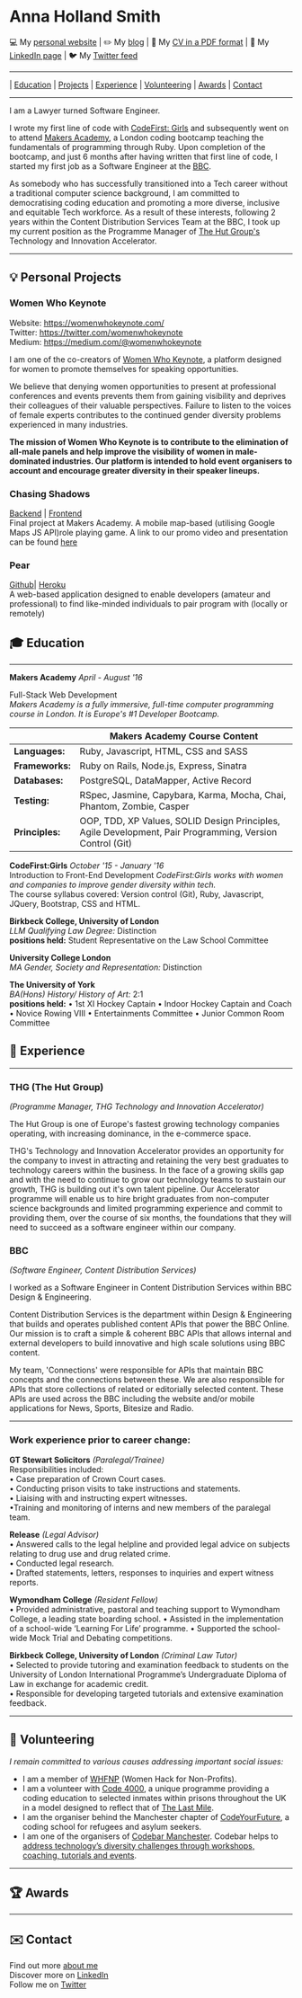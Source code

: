 # Anna Holland Smith

:computer: My [personal website](https://www.annahollandsmith.com/) | :pencil2: My [blog](https://medium.com/@AnnaJS15) | :page_facing_up: My [CV in a PDF format](cv.pdf) | 
:link: My [LinkedIn page](https://www.linkedin.com/in/anna-holland-smith/) | :bird: My [Twitter feed](https://twitter.com/A_HollandSmith)

----------

| [Education](#education) | [Projects](#projects) | [Experience](#experience) | [Volunteering](#volunteering) | [Awards](#awards) | [Contact](#contact)

-------------

I am a Lawyer turned Software Engineer. 

I wrote my first line of code with [CodeFirst: Girls](https://www.codefirstgirls.org.uk/) and subsequently went on to attend [Makers Academy](https://makers.tech/), a London coding bootcamp teaching the fundamentals of programming through Ruby. Upon completion of the bootcamp, and just 6 months after having written that first line of code, I started my first job as a Software Engineer at the [BBC](https://www.bbc.co.uk/). 

As somebody who has successfully transitioned into a Tech career without a traditional computer science background, I am committed to democratising coding education and promoting a more diverse, inclusive and equitable Tech workforce. As a result of these interests, following 2 years within the Content Distribution Services Team at the BBC, I took up my current position as the Programme Manager of [The Hut Group's](https://www.thg.com/) Technology and Innovation Accelerator. 

------

## :bulb: <a name="projects">Personal Projects</a>

### Women Who Keynote
Website: https://womenwhokeynote.com/ <br>
Twitter: https://twitter.com/womenwhokeynote <br>
Medium:  https://medium.com/@womenwhokeynote

I am one of the co-creators of [Women Who Keynote](https://womenwhokeynote.com), a platform designed for women to promote themselves for speaking opportunities. 

We believe that denying women opportunities to present at professional conferences and events prevents them from gaining visibility and deprives their colleagues of their valuable perspectives. Failure to listen to the voices of female experts contributes to the continued gender diversity problems experienced in many industries.

**The mission of Women Who Keynote is to contribute to the elimination of all-male panels and help improve the visibility of women in male-dominated industries. Our platform is intended to hold event organisers to account and encourage greater diversity in their speaker lineups.**

### Chasing Shadows

 [Backend](https://github.com/AnnaHollandSmith/chasing_shadows_api_server) |  [Frontend](https://github.com/AnnaHollandSmith/chasing_shadows)<br>
  Final project at Makers Academy. A mobile map-based (utilising Google Maps JS API)role playing game. A link to our promo video and presentation can be found [here](https://vimeo.com/177900577)

### Pear

[Github](https://github.com/AnnaHollandSmith/pear)| [Heroku](http://findapear.herokuapp.com/users/sign_in) <br>
 A web-based application designed to enable developers (amateur and professional) to find like-minded individuals to pair program with (locally or remotely)

## :mortar_board: <a name="education">Education</a>
---------
**Makers Academy** _April - August '16_<br>

Full-Stack Web Development <br>
_Makers Academy is a fully immersive, full-time computer programming course in London. It is Europe's #1 Developer Bootcamp._

| | Makers Academy Course Content|
|---|---|
| **Languages:** | Ruby, Javascript, HTML, CSS and SASS |
| **Frameworks:** | Ruby on Rails, Node.js, Express, Sinatra |
| **Databases:** | PostgreSQL, DataMapper, Active Record |
| **Testing:** | RSpec, Jasmine, Capybara, Karma, Mocha, Chai, Phantom, Zombie, Casper
|**Principles:** | OOP, TDD, XP Values, SOLID Design Principles, Agile Development, Pair Programming, Version Control (Git)


**CodeFirst:Girls** _October '15 - January '16_<br>
Introduction to Front-End Development
_CodeFirst:Girls works with women and companies to improve gender diversity within tech._ <br>
The course syllabus covered: Version control (Git), Ruby, Javascript, JQuery, Bootstrap, CSS and HTML.

**Birkbeck College, University of London**<br>
_LLM Qualifying Law Degree:_ Distinction <br>
**positions held:** Student Representative on the Law School Committee

**University College London**<br>
_MA Gender, Society and Representation:_ Distinction

**The University of York**<br>
_BA(Hons) History/ History of Art:_ 2:1<br>
**positions held:** • 1st XI Hockey Captain • Indoor Hockey Captain and Coach • Novice Rowing VIII • Entertainments Committee • Junior Common Room Committee

## :blue_book: <a name="experience">Experience</a>
----------
### THG (The Hut Group)
_(Programme Manager, THG Technology and Innovation Accelerator)_

The Hut Group is one of Europe's fastest growing technology companies operating, with increasing dominance, in the e-commerce space. 

THG's Technology and Innovation Accelerator provides an opportunity for the company to invest in attracting and retaining the very best graduates to technology careers within the business. In the face of a growing skills gap and with the need to continue to grow our technology teams to sustain our growth, THG is building out it's own talent pipeline. Our Accelerator programme will enable us to hire bright graduates from non-computer science backgrounds and limited programming experience and commit to providing them, over the course of six months, the foundations that they will need to succeed as a software engineer within our company.


### BBC
_(Software Engineer, Content Distribution Services)_<br>

I worked as a Software Engineer in Content Distribution Services within BBC Design & Engineering.

Content Distribution Services is the department within Design & Engineering that builds and operates published content APIs that power the BBC Online. Our mission is to craft a simple & coherent BBC APIs that allows internal and external developers to build innovative and high scale solutions using BBC content. 

My team, 'Connections' were responsible for APIs that maintain BBC concepts and the connections between these. We are also responsible for APIs that store collections of related or editorially selected content. These APIs are used across the BBC including the website and/or mobile applications for News, Sports, Bitesize and Radio.

--------


### Work experience prior to career change:

**GT Stewart Solicitors** _(Paralegal/Trainee)_<br>
Responsibilities included:<br>
•	Case preparation of Crown Court cases.</br>• Conducting prison visits to take instructions and statements.</br>
•	Liaising with and instructing expert witnesses.</br>•Training and monitoring of interns and new members of the paralegal team.

**Release** _(Legal Advisor)_<br>
•	Answered  calls to the legal helpline and provided legal advice on subjects relating to drug use and drug related crime.<br>
•	Conducted legal research.<br>
•	Drafted statements, letters, responses to inquiries and expert witness reports.

**Wymondham College** _(Resident Fellow)_<br>
•	Provided administrative, pastoral and teaching support to Wymondham College, a leading state boarding school.
•	Assisted in the implementation of a school-wide ‘Learning For Life’ programme.
•	Supported the school-wide Mock Trial and Debating competitions.

**Birkbeck College, University of London** _(Criminal Law Tutor)_<br>
•	Selected to provide tutoring and examination feedback to students on the University of London International Programme’s Undergraduate Diploma of Law in exchange for academic credit.<br>
•		Responsible for developing targeted tutorials and extensive examination feedback.

------------

:open_hands: <a name="volunteering">Volunteering</a>
----------------

_I remain committed to various causes addressing important social issues:_ 
- I am a member of [WHFNP](http://www.womenhackfornonprofits.com/) (Women Hack for Non-Profits). 
- I am a volunteer with [Code 4000](http://www.techcityuk.com/blog/2016/11/teaching-programming-prisoners/), a unique programme providing a coding education to selected inmates within prisons throughout the UK in a model designed to reflect that of [The Last Mile](https://thelastmile.org/).
- I am the organiser behind the Manchester chapter of [CodeYourFuture](https://codeyourfuture.io/), a coding school for refugees and asylum seekers. 
- I am one of the organisers of [Codebar Manchester](https://codebar.io/). Codebar helps to [address technology’s diversity challenges through workshops, coaching, tutorials and events](https://medium.com/the-codelog/rebooting-codebar-in-manchester-35cd49cac41d).


------------

:trophy: <a name="awards">Awards</a>
-------------

-------------

## :envelope: <a name="contact">Contact</a>
  Find out more [about me](https://about.me/annahollandsmith)<br>
  Discover more on [LinkedIn](https://uk.linkedin.com/in/anna-holland-smith)    
  Follow me on [Twitter](https://twitter.com/A_HollandSmith)

